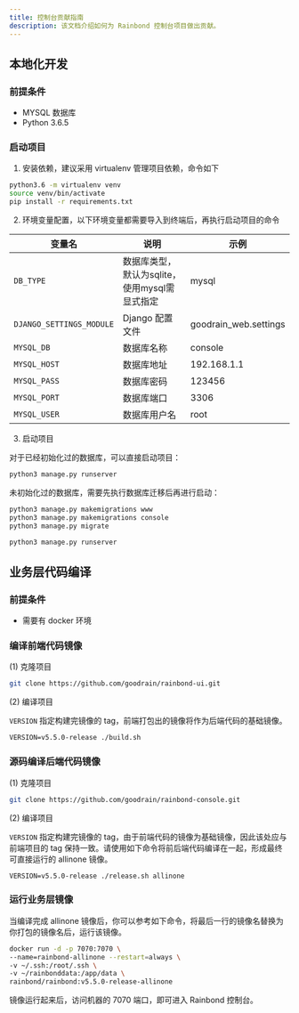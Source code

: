 ```yaml
---
title: 控制台贡献指南
description: 该文档介绍如何为 Rainbond 控制台项目做出贡献。
---
```

## 本地化开发

### 前提条件

- MYSQL 数据库
- Python 3.6.5

### 启动项目

1. 安装依赖，建议采用 virtualenv 管理项目依赖，命令如下

```bash
python3.6 -m virtualenv venv
source venv/bin/activate
pip install -r requirements.txt
```

2. 环境变量配置，以下环境变量都需要导入到终端后，再执行启动项目的命令

| 变量名 | 说明                           | 示例 |
| --- |------------------------------| --- |
| `DB_TYPE` | 数据库类型，默认为sqlite，使用mysql需显式指定 | mysql |
| `DJANGO_SETTINGS_MODULE` | Django 配置文件                  | goodrain_web.settings |
| `MYSQL_DB` | 数据库名称                        | console |
| `MYSQL_HOST` | 数据库地址                        | 192.168.1.1 |
| `MYSQL_PASS` | 数据库密码                        | 123456 |
| `MYSQL_PORT` | 数据库端口                        | 3306 |
| `MYSQL_USER` | 数据库用户名                       | root |

3. 启动项目

对于已经初始化过的数据库，可以直接启动项目：

```bash
python3 manage.py runserver
```

未初始化过的数据库，需要先执行数据库迁移后再进行启动：

```bash
python3 manage.py makemigrations www
python3 manage.py makemigrations console
python3 manage.py migrate

python3 manage.py runserver
```

## 业务层代码编译

### 前提条件

- 需要有 docker 环境

### 编译前端代码镜像

(1) 克隆项目

```bash
git clone https://github.com/goodrain/rainbond-ui.git
```

(2) 编译项目

`VERSION` 指定构建完镜像的 tag，前端打包出的镜像将作为后端代码的基础镜像。

```
VERSION=v5.5.0-release ./build.sh
```

### 源码编译后端代码镜像

(1) 克隆项目

```bash
git clone https://github.com/goodrain/rainbond-console.git
```

(2) 编译项目

`VERSION` 指定构建完镜像的 tag，由于前端代码的镜像为基础镜像，因此该处应与前端项目的 tag 保持一致。请使用如下命令将前后端代码编译在一起，形成最终可直接运行的 allinone 镜像。

```
VERSION=v5.5.0-release ./release.sh allinone
```

### 运行业务层镜像

当编译完成 allinone 镜像后，你可以参考如下命令，将最后一行的镜像名替换为你打包的镜像名后，运行该镜像。

```bash
docker run -d -p 7070:7070 \
--name=rainbond-allinone --restart=always \
-v ~/.ssh:/root/.ssh \
-v ~/rainbonddata:/app/data \
rainbond/rainbond:v5.5.0-release-allinone
```

镜像运行起来后，访问机器的 7070 端口，即可进入 Rainbond 控制台。
